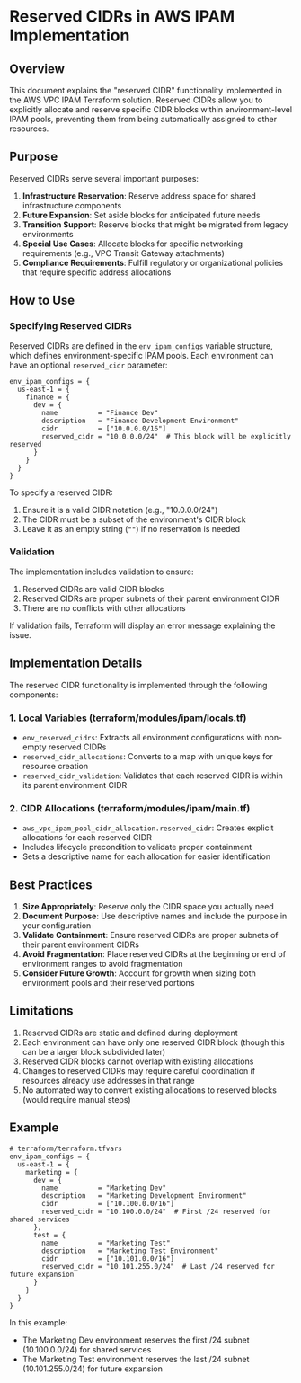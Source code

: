 # Reserved CIDRs in AWS IPAM Implementation

## Overview

This document explains the "reserved CIDR" functionality implemented in the AWS VPC IPAM Terraform solution. Reserved CIDRs allow you to explicitly allocate and reserve specific CIDR blocks within environment-level IPAM pools, preventing them from being automatically assigned to other resources.

## Purpose

Reserved CIDRs serve several important purposes:

1. **Infrastructure Reservation**: Reserve address space for shared infrastructure components
2. **Future Expansion**: Set aside blocks for anticipated future needs
3. **Transition Support**: Reserve blocks that might be migrated from legacy environments
4. **Special Use Cases**: Allocate blocks for specific networking requirements (e.g., VPC Transit Gateway attachments)
5. **Compliance Requirements**: Fulfill regulatory or organizational policies that require specific address allocations

## How to Use

### Specifying Reserved CIDRs

Reserved CIDRs are defined in the `env_ipam_configs` variable structure, which defines environment-specific IPAM pools. Each environment can have an optional `reserved_cidr` parameter:

```hcl
env_ipam_configs = {
  us-east-1 = {
    finance = {
      dev = {
        name          = "Finance Dev"
        description   = "Finance Development Environment"
        cidr          = ["10.0.0.0/16"]
        reserved_cidr = "10.0.0.0/24"  # This block will be explicitly reserved
      }
    }
  }
}
```

To specify a reserved CIDR:

1. Ensure it is a valid CIDR notation (e.g., "10.0.0.0/24")
2. The CIDR must be a subset of the environment's CIDR block
3. Leave it as an empty string (`""`) if no reservation is needed

### Validation

The implementation includes validation to ensure:

1. Reserved CIDRs are valid CIDR blocks
2. Reserved CIDRs are proper subnets of their parent environment CIDR
3. There are no conflicts with other allocations

If validation fails, Terraform will display an error message explaining the issue.

## Implementation Details

The reserved CIDR functionality is implemented through the following components:

### 1. Local Variables (terraform/modules/ipam/locals.tf)

- `env_reserved_cidrs`: Extracts all environment configurations with non-empty reserved CIDRs
- `reserved_cidr_allocations`: Converts to a map with unique keys for resource creation
- `reserved_cidr_validation`: Validates that each reserved CIDR is within its parent environment CIDR

### 2. CIDR Allocations (terraform/modules/ipam/main.tf)

- `aws_vpc_ipam_pool_cidr_allocation.reserved_cidr`: Creates explicit allocations for each reserved CIDR
- Includes lifecycle precondition to validate proper containment
- Sets a descriptive name for each allocation for easier identification

## Best Practices

1. **Size Appropriately**: Reserve only the CIDR space you actually need
2. **Document Purpose**: Use descriptive names and include the purpose in your configuration
3. **Validate Containment**: Ensure reserved CIDRs are proper subnets of their parent environment CIDRs
4. **Avoid Fragmentation**: Place reserved CIDRs at the beginning or end of environment ranges to avoid fragmentation
5. **Consider Future Growth**: Account for growth when sizing both environment pools and their reserved portions

## Limitations

1. Reserved CIDRs are static and defined during deployment
2. Each environment can have only one reserved CIDR block (though this can be a larger block subdivided later)
3. Reserved CIDR blocks cannot overlap with existing allocations
4. Changes to reserved CIDRs may require careful coordination if resources already use addresses in that range
5. No automated way to convert existing allocations to reserved blocks (would require manual steps)

## Example

```hcl
# terraform/terraform.tfvars
env_ipam_configs = {
  us-east-1 = {
    marketing = {
      dev = {
        name          = "Marketing Dev"
        description   = "Marketing Development Environment"
        cidr          = ["10.100.0.0/16"]
        reserved_cidr = "10.100.0.0/24"  # First /24 reserved for shared services
      },
      test = {
        name          = "Marketing Test"
        description   = "Marketing Test Environment"
        cidr          = ["10.101.0.0/16"]
        reserved_cidr = "10.101.255.0/24"  # Last /24 reserved for future expansion
      }
    }
  }
}
```

In this example:
- The Marketing Dev environment reserves the first /24 subnet (10.100.0.0/24) for shared services
- The Marketing Test environment reserves the last /24 subnet (10.101.255.0/24) for future expansion
